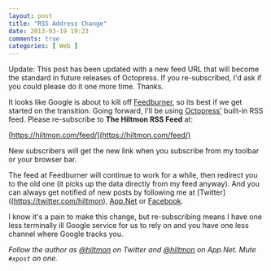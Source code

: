 ```yaml
---
layout: post
title: "RSS Address Change"
date: 2013-03-19 19:23
comments: true
categories: [ Web ]
---
```


 <span class="light">Update: This post has been updated with a new feed URL that will become the standard in future releases of Octopress. If you re-subscribed, I'd ask if you could please do it one more time. Thanks.</span>

It looks like Google is about to kill off [Feedburner](http://feedburner.google.com), so its best if we get started on the transition. Going forward, I'll be using [Octopress'](http://octopress.org) built-in RSS feed. Please re-subscribe to **The Hiltmon RSS Feed** at:

<!-- [https://hiltmon.com/atom.xml](https://hiltmon.com/atom.xml) -->
[https://hiltmon.com/feed/](https://hiltmon.com/feed/)

New subscribers will get the new link when you subscribe from my toolbar or your browser bar.

The feed at Feedburner will continue to work for a while, then redirect you to the old one (it picks up the data directly from my feed anyway). And you can always get notified of new posts by following me at [Twitter]((https://twitter.com/hiltmon), [App.Net](http://alpha.app.net/hiltmon) or [Facebook](https://www.facebook.com/hiltmoncom).

I know it's a pain to make this change, but re-subscribing means I have one less terminally ill Google service for us to rely on and you have one less channel where Google tracks you.

*Follow the author as [@hiltmon](https://twitter.com/hiltmon) on Twitter and [@hiltmon](http://alpha.app.net/hiltmon) on App.Net. Mute `#xpost` on one.*
